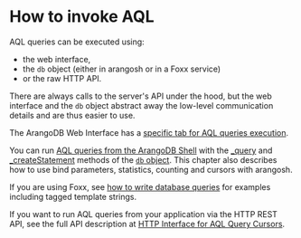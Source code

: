 How to invoke AQL
=================

AQL queries can be executed using:

- the web interface,
- the `db` object (either in arangosh or in a Foxx service)
- or the raw HTTP API.

There are always calls to the server's API under the hood, but the web interface
and the `db` object abstract away the low-level communication details and are
thus easier to use.

The ArangoDB Web Interface has a [specific tab for AQL queries execution](../Invocation/WithWebInterface.md).

You can run [AQL queries from the ArangoDB Shell](../Invocation/WithArangosh.md)
with the [_query](WithArangosh.html#with-dbquery) and
[_createStatement](WithArangosh.html#with-createstatement-arangostatement) methods
of the [`db` object](../../Manual/Appendix/References/DBObject.html). This chapter
also describes how to use bind parameters, statistics, counting and cursors with
arangosh.

If you are using Foxx, see [how to write database queries](../../Manual/Foxx/GettingStarted.html#writing-database-queries)
for examples including tagged template strings.

If you want to run AQL queries from your application via the HTTP REST API,
see the full API description at [HTTP Interface for AQL Query Cursors](../../HTTP/AqlQueryCursor/index.html).
